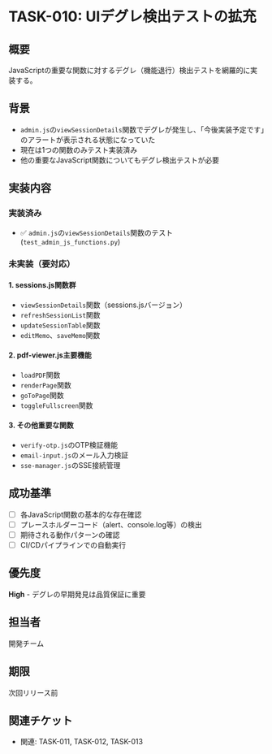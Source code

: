 # TASK-010: UIデグレ検出テストの拡充

## 概要
JavaScriptの重要な関数に対するデグレ（機能退行）検出テストを網羅的に実装する。

## 背景
- `admin.js`の`viewSessionDetails`関数でデグレが発生し、「今後実装予定です」のアラートが表示される状態になっていた
- 現在は1つの関数のみテスト実装済み
- 他の重要なJavaScript関数についてもデグレ検出テストが必要

## 実装内容

### 実装済み
- ✅ `admin.js`の`viewSessionDetails`関数のテスト (`test_admin_js_functions.py`)

### 未実装（要対応）

#### 1. sessions.js関数群
- `viewSessionDetails`関数（sessions.jsバージョン）
- `refreshSessionList`関数
- `updateSessionTable`関数
- `editMemo`、`saveMemo`関数

#### 2. pdf-viewer.js主要機能
- `loadPDF`関数
- `renderPage`関数  
- `goToPage`関数
- `toggleFullscreen`関数

#### 3. その他重要な関数
- `verify-otp.js`のOTP検証機能
- `email-input.js`のメール入力検証
- `sse-manager.js`のSSE接続管理

## 成功基準
- [ ] 各JavaScript関数の基本的な存在確認
- [ ] プレースホルダーコード（alert、console.log等）の検出
- [ ] 期待される動作パターンの確認
- [ ] CI/CDパイプラインでの自動実行

## 優先度
**High** - デグレの早期発見は品質保証に重要

## 担当者
開発チーム

## 期限
次回リリース前

## 関連チケット
- 関連: TASK-011, TASK-012, TASK-013